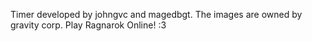 Timer developed by johngvc and magedbgt. The images are owned by gravity corp. Play Ragnarok Online! :3
